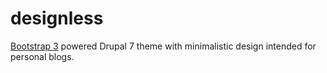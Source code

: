 designless
==========

[Bootstrap 3](https://github.com/twbs/bootstrap-sass) powered Drupal 7 theme with minimalistic design intended for personal blogs.
